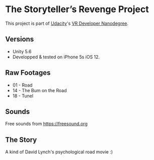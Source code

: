 # The Storyteller’s Revenge Project

This project is part of [Udacity](https://www.udacity.com "Udacity - Be in demand")'s [VR Developer Nanodegree](https://www.udacity.com/course/vr-developer-nanodegree--nd017).

## Versions
- Unity 5.6
- Developped & tested on iPhone 5s iOS 12.

## Raw Footages
- 01 - Road
- 14 - The Bum on the Road
- 18 - Tunel

## Sounds
Free sounds from https://freesound.org

## The Story
A kind of David Lynch's psychological road movie :)
